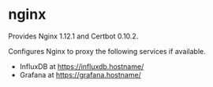# nginx

Provides Nginx 1.12.1 and Certbot 0.10.2.

Configures Nginx to proxy the following services if available.
- InfluxDB at https://influxdb.hostname/
- Grafana at https://grafana.hostname/
